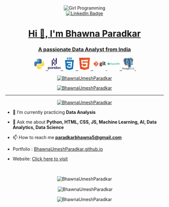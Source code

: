 <div id="header" align="center">
  <img align="center" alt="Girl Programming" src="https://camo.githubusercontent.com/f8561052d5519d5b219d3d02cdf56d0969d2cdab435e6739ba6b7cb26866f5fe/68747470733a2f2f6d69722d73332d63646e2d63662e626568616e63652e6e65742f70726f6a6563745f6d6f64756c65732f646973702f3630313031343131363737303437352e363036386265666634363430612e676966" width="300" />
</div>

<div id="badges" align="center">
  <a href="https://www.linkedin.com/in/bhawnauparadkar/">
    <img src="https://img.shields.io/badge/LinkedIn-blue?style=for-the-badge&logo=linkedin&logoColor=white" alt="LinkedIn Badge"/>
</div>

</div>
<h1 align="center">Hi 👋, I'm Bhawna Paradkar</h1>
<h3 align="center">A passionate Data Analyst from India</h3>

<div align="center">
  <img src="https://github.com/devicons/devicon/blob/master/icons/python/python-original.svg" title="Python" alt="Python" width="40" height="40"/>&nbsp;
  <img src="https://github.com/devicons/devicon/blob/master/icons/pandas/pandas-original-wordmark.svg" title="Pandas" alt="Pandas" width="40" height="40"/>&nbsp;
  <img src="https://github.com/devicons/devicon/blob/master/icons/css3/css3-plain-wordmark.svg"  title="CSS3" alt="CSS" width="40" height="40"/>&nbsp;
  <img src="https://github.com/devicons/devicon/blob/master/icons/html5/html5-original.svg" title="HTML5" alt="HTML" width="40" height="40"/>&nbsp;
  <img src="https://github.com/devicons/devicon/blob/master/icons/git/git-original-wordmark.svg" title="Git" **alt="Git" width="40" height="40"/>
  <img src="https://github.com/devicons/devicon/blob/master/icons/fastapi/fastapi-original-wordmark.svg" title="FastAPI" alt="FastAPI" width="40" height="40"/>&nbsp;
  <img src="https://github.com/devicons/devicon/blob/master/icons/postgresql/postgresql-original-wordmark.svg" title="PostgreSQL" alt="PostgreSQL" width="40" height="40"/>&nbsp;
</div>

<p align="center"> <img src="https://komarev.com/ghpvc/?username=BhawnaUmeshParadkar&label=Profile%20views&color=0e75b6&style=flat" alt="BhawnaUmeshParadkar" /> </p>

<p align="center"> <a href="https://github.com/ryo-ma/github-profile-trophy"><img src="https://github-profile-trophy.vercel.app/?username=BhawnaUmeshParadkar" alt="BhawnaUmeshParadkar" /></a> </p>
<hr>
<p align="center"> <a href="https://www.linkedin.com/in/bhawnauparadkar/" target="blank"><img src="https://img.shields.io/twitter/follow/BhawnaUmeshParadkar?logo=twitter&style=for-the-badge" alt="BhawnaUmeshParadkar" /></a> </p>


- 🌱 I’m currently practicing **Data Analysis**

- 💬 Ask me about **Python, HTML, CSS, JS, Machine Learning, AI, Data Analytics, Data Science**

- 📫 How to reach me **paradkarbhawna5@gmail.com**
- Portfolio : [BhawnaUmeshParadkar.github.io](https://BhawnaUmeshParadkar.github.io/Portfolio/)
- Website: [Click here to visit](https://www.linkedin.com/in/bhawnauparadkar/)



<p>&nbsp;
<div align="center"><img align="center" src="https://github-readme-stats.vercel.app/api/top-langs?username=BhawnaUmeshParadkar&show_icons=true&locale=en&layout=compact" alt="BhawnaUmeshParadkar" /></div> </p>
<div align="center">
<p>&nbsp;<img align="center" src="https://github-readme-stats.vercel.app/api?username=BhawnaUmeshParadkar&show_icons=true&locale=en" alt="BhawnaUmeshParadkar" /></p>

<p><img align="center" src="https://github-readme-streak-stats.herokuapp.com?user=BhawnaUmeshParadkar&theme=tokyonight&hide_border=true" alt="BhawnaUmeshParadkar" /></p>
